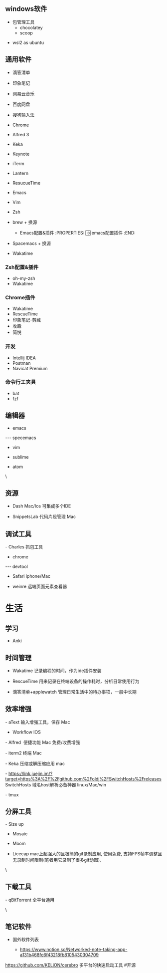 windows软件
---------------------------
+ 包管理工具
    * chocolatey
    * scoop
* wsl2 as ubuntu

## 通用软件

- 滴答清单
- 印象笔记
- 网易云音乐
- 百度网盘
- 搜狗输入法
- Chrome
- Alfred 3
- Keka
- Keynote
- iTerm
- Lantern
- ResucueTime
- Emacs
- Vim
- Zsh
- brew + 换源
    * Emacs配置&插件
:PROPERTIES:
:id: emacs配置插件
:END:
 

- Spacemacs + 换源
- Wakatime
### Zsh配置&插件
- oh-my-zsh
- Wakatime
### Chrome插件
- Wakatime
- RescueTime
- 印象笔记-剪藏
- 收趣
- 简悦

### 开发
 
- Intellij IDEA
- Postman
- Navicat Premium

### 命令行工夹具

- bat
- fzf


## 编辑器

- emacs

--- specemacs

- vim

- sublime

- atom

\\

## 资源

- Dash Mac/Ios 可集成多个IDE

- SnippetsLab 代码片段管理 Mac

## 调试工具

- Charles 抓包工具

- chrome

--- devtool

- Safari iphone/Mac

- weinre 远端页面元素查看器

# 生活

## 学习

- Anki

## 时间管理

- Wakatime 记录编程的时间，作为ide插件安装

- RescueTime 用来记录在终端设备的操作耗时，分析日常使用行为

- 滴答清单+applewatch 管理日常生活中的待办事项，一般中长期

## 效率增强

- aText 输入增强工具，保存 Mac

- Workflow IOS

- Alfred  便捷功能 Mac 免费/收费增强

- iterm2 终端 Mac 

- Keka 压缩或解压缩应用 mac

- https://link.juejin.im/?target=https%3A%2F%2Fgithub.com%2Foldj%2FSwitchHosts%2Freleases SwitchHosts 域名host解析必备神器 linux/Mac/win 

- tmux

## 分屏工具

- Size up

- Mosaic

- Moom

- Licecap mac上超强大的且极简的gif录制应用, 使用免费,
支持FPS帧率调整且无录制时间限制(笔者用它录制了很多gif动图).

\\

## 下载工具

- qBitTorrent 全平台通用

\\


笔记软件
---------------------------

- 国外软件列表

  - https://www.notion.so/Networked-note-taking-app-a131b468fc6f43218fb8105430304709



https://github.com/KELiON/cerebro 多平台的快速启动工具  #开源 